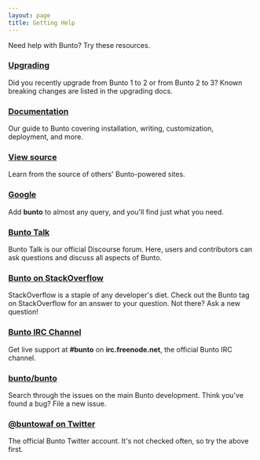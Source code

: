 ```yaml
---
layout: page
title: Getting Help
---
```


Need help with Bunto? Try these resources.

### [Upgrading](/docs/upgrading/)

Did you recently upgrade from Bunto 1 to 2 or from Bunto 2 to 3?
Known breaking changes are listed in the upgrading docs.

### [Documentation](/docs/home/)

Our guide to Bunto covering installation, writing, customization, deployment, and more.

### [View source](https://github.com/bunto/bunto/wiki/sites)

Learn from the source of others' Bunto-powered sites.

### [Google](https://www.google.com/?q=bunto)

Add **bunto** to almost any query, and you'll find just what you need.

### [Bunto Talk](https://bunto.github.io/talk/)

Bunto Talk is our official Discourse forum. Here, users and contributors
can ask questions and discuss all aspects of Bunto.

### [Bunto on StackOverflow](https://stackoverflow.com/questions/tagged/bunto)

StackOverflow is a staple of any developer's diet. Check out the Bunto tag
on StackOverflow for an answer to your question. Not there? Ask a new
question!

### [Bunto IRC Channel](irc:irc.freenode.net/bunto)

Get live support at **#bunto** on **irc.freenode.net**, the official
Bunto IRC channel.

### [bunto/bunto](https://github.com/bunto/bunto/issues)

Search through the issues on the main Bunto development. Think you've
found a bug? File a new issue.

### [@buntowaf on Twitter](https://twitter.com/buntowaf)

The official Bunto Twitter account. It's not checked often, so try the
above first.
